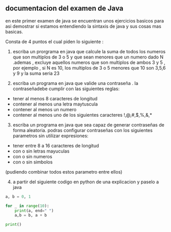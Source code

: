 ## documentacion del examen de Java

en este primer examen de java se encuentran unos ejercicios basicos para asi demostrar si estamos entendiendo la sintaxis de java y sus cosas mas basicas.

Consta de 4 puntos el cual piden lo siguiente :

1. escriba un prorgrama en java que calcule la suma de todos los numeros que 
son multiplos de 3 o 5 y que sean menores que un numero dado N .ademas , 
excluye aquellos numeros que son multiplos de ambos 3 y 5 , por ejemplo , si N 
es 10, los multiplos de 3 o 5 menores que 10 son 3,5,6 y 9 y la suma seria 23

2. escriba un programa en java que valide una contraseña . la contraseñadebe cumplir con las
siguientes reglas:

- tener al menos 8 caracteres de longitud
- contener al menos una letra maytuscula
- contener al menos un numero
- contener al menos uno de los siguientes caracteres !,@,#,$,%,&,*

3. escriba un programa en java que sea capaz de generar contraseñas de forma aleatoria. 
podras configurar contraseñas con los siguientes parametros sin utilizar expresiones:

- tener entre 8 a 16 caracteres de longitud
- con o sin letras mayuculas 
- con o sin numeros
- con o sin simbolos

(pudiendo combinar todos estos parametro entre ellos)

4. a partir del siguiente codigo en python de una explicacion y paselo a java

```.py
a, b = 0, 1

for _ in range(10):
    print(a, end=" ")
    a,b = b, a + b

print()
```